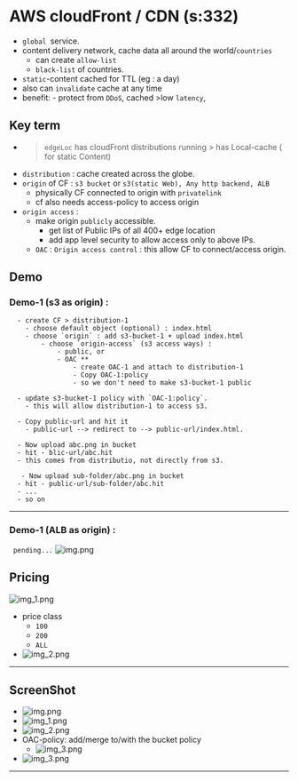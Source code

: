 # AWS cloudFront / CDN (s:332)
- `global `service.
- content delivery network, cache data all around the world/`countries`
  - can create `allow-list`
  - `black-list` of countries.
- `static`-content cached for TTL (eg : a day)
- also can `invalidate` cache at any time
- benefit: - protect from `DDoS`, cached >low `latency`,

## Key term
- > `edgeLoc` has cloudFront distributions running >  has Local-cache ( for static Content)
- `distribution` : cache created across the globe.
- `origin` of CF : `s3 bucket` or  `s3(static Web), Any http backend, ALB`
  - physically CF connected to origin with `privatelink`
  - cf also needs access-policy to access origin
- `origin access` :
  - make origin `publicly` accessible.
    - get list of Public IPs of all 400+ edge location
    - add app level security to allow access only to above IPs.
  - `OAC` : `Origin access control` : this allow CF to connect/access origin. 
    
## Demo  
### Demo-1 (s3 as origin) :
```
  - create CF > distribution-1
    - choose default object (optional) : index.html
    - choose `origin` : add s3-bucket-1 + upload index.html
        - choose `origin-access` (s3 access ways) :
            - public, or
            - OAC **
                - create OAC-1 and attach to distribution-1
                - Copy OAC-1:policy
                - so we don't need to make s3-bucket-1 public
  
  - update s3-bucket-1 policy with `OAC-1:policy`.
    - this will allow distribution-1 to access s3.
   
  - Copy public-url and hit it
    - public-url --> redirect to --> public-url/index.html.
    
  - Now upload abc.png in bucket
  - hit - blic-url/abc.hit
  - this comes from distributio, not directly from s3.
  
   - Now upload sub-folder/abc.png in bucket
  - hit - public-url/sub-folder/abc.hit
  - ...
  - so on
```
---
### Demo-1 (ALB as origin) :
``` pending...```
![img.png](img.png)

## Pricing
![img_1.png](img_1.png)
- price class
  - `100`
  - `200`
  - `ALL`
- ![img_2.png](img_2.png)

---
## ScreenShot
- ![img.png](../99_img/CF/img.png)
- ![img_1.png](../99_img/CF/img_1.png)
- ![img_2.png](../99_img/CF/img_2.png)
- OAC-policy: add/merge to/with the bucket policy
  - ![img_3.png](../99_img/CF/img_3.png)
- ![img_3.png](img_3.png)
---  


